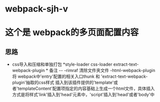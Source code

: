 # webpack-sjh-v
这个是 webpack的多页面配置内容
==
思路
--
- css导入和压缩和单独打包 *style-loader css-loader extract-text-webpack-plugin *
备注
--
-rimraf 清除文件夹文件
-html-webpack-plugin 将 webpack中'entry'配置的相关入口thunk  和  'extract-text-webpack-plugin'抽取的css样式   插入到该插件提供的'template'或者'templateContent'配置项指定的内容基础上生成一个html文件，具体插入方式是将样式'link'插入到'head'元素中，'script'插入到'head'或者'body'中
